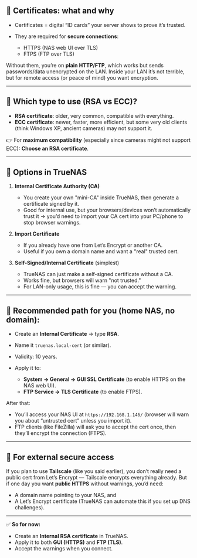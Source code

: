 ## 🔹 Certificates: what and why

* Certificates = digital “ID cards” your server shows to prove it’s trusted.
* They are required for **secure connections**:

  * HTTPS (NAS web UI over TLS)
  * FTPS (FTP over TLS)

Without them, you’re on **plain HTTP/FTP**, which works but sends passwords/data unencrypted on the LAN. Inside your LAN it’s not terrible, but for remote access (or peace of mind) you want encryption.

---

## 🔹 Which type to use (RSA vs ECC)?

* **RSA certificate**: older, very common, compatible with everything.
* **ECC certificate**: newer, faster, more efficient, but some very old clients (think Windows XP, ancient cameras) may not support it.

👉 For **maximum compatibility** (especially since cameras might not support ECC):
**Choose an RSA certificate**.

---

## 🔹 Options in TrueNAS

1. **Internal Certificate Authority (CA)**

   * You create your own "mini-CA" inside TrueNAS, then generate a certificate signed by it.
   * Good for internal use, but your browsers/devices won’t automatically trust it → you’d need to import your CA cert into your PC/phone to stop browser warnings.

2. **Import Certificate**

   * If you already have one from Let’s Encrypt or another CA.
   * Useful if you own a domain name and want a "real" trusted cert.

3. **Self-Signed/Internal Certificate** (simplest)

   * TrueNAS can just make a self-signed certificate without a CA.
   * Works fine, but browsers will warn "not trusted."
   * For LAN-only usage, this is fine — you can accept the warning.

---

## 🔹 Recommended path for you (home NAS, no domain):

* Create an **Internal Certificate** → type **RSA**.
* Name it `truenas.local-cert` (or similar).
* Validity: 10 years.
* Apply it to:

  * **System → General → GUI SSL Certificate** (to enable HTTPS on the NAS web UI).
  * **FTP Service → TLS Certificate** (to enable FTPS).

After that:

* You’ll access your NAS UI at `https://192.168.1.146/` (browser will warn you about “untrusted cert” unless you import it).
* FTP clients (like FileZilla) will ask you to accept the cert once, then they’ll encrypt the connection (FTPS).

---

## 🔹 For external secure access

If you plan to use **Tailscale** (like you said earlier), you don’t really need a public cert from Let’s Encrypt — Tailscale encrypts everything already.
But if one day you want **public HTTPS** without warnings, you’d need:

* A domain name pointing to your NAS, and
* A Let’s Encrypt certificate (TrueNAS can automate this if you set up DNS challenges).

---

✅ **So for now:**

* Create an **Internal RSA certificate** in TrueNAS.
* Apply it to both **GUI (HTTPS)** and **FTP (TLS)**.
* Accept the warnings when you connect.
